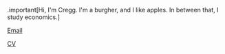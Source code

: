 
.important[Hi, I'm Cregg. I'm a burgher, and I like apples. In between that, I study economics.]  

[Email](craig.sylvera@vanderbilt.edu) 

[CV](my_cv_link)


